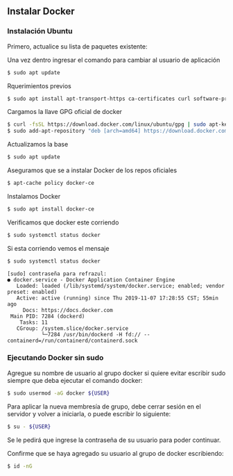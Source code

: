 ## Instalar Docker

### Instalación Ubuntu
Primero, actualice su lista de paquetes existente:

Una vez dentro ingresar el comando para cambiar al usuario de aplicación

```bash
$ sudo apt update
```

Rquerimientos previos

```bash
$ sudo apt install apt-transport-https ca-certificates curl software-properties-common

```

Cargamos la llave GPG oficial de docker
```bash
$ curl -fsSL https://download.docker.com/linux/ubuntu/gpg | sudo apt-key add -
$ sudo add-apt-repository "deb [arch=amd64] https://download.docker.com/linux/ubuntu bionic stable"
```

Actualizamos la base 

```bash
$ sudo apt update
```

Aseguramos que se a instalar Docker de los repos oficiales

```bash
$ apt-cache policy docker-ce
```

Instalamos Docker

```bash
$ sudo apt install docker-ce
```

Verificamos que docker este corriendo
```bash
$ sudo systemctl status docker
```

Si esta corriendo vemos el mensaje

```bash
$ sudo systemctl status docker
```

```
[sudo] contraseña para refrazul: 
● docker.service - Docker Application Container Engine
   Loaded: loaded (/lib/systemd/system/docker.service; enabled; vendor preset: enabled)
   Active: active (running) since Thu 2019-11-07 17:28:55 CST; 55min ago
     Docs: https://docs.docker.com
 Main PID: 7284 (dockerd)
    Tasks: 11
   CGroup: /system.slice/docker.service
           └─7284 /usr/bin/dockerd -H fd:// --containerd=/run/containerd/containerd.sock
```

### Ejecutando Docker sin sudo

Agregue su nombre de usuario al grupo docker si quiere evitar escribir sudo siempre que deba ejecutar el comando docker:

```bash
$ sudo usermod -aG docker ${USER}
```

Para aplicar la nueva membresía de grupo, debe cerrar sesión en el servidor y volver a iniciarla, o puede escribir lo siguiente:

```bash
$ su - ${USER}
```
Se le pedirá que ingrese la contraseña de su usuario para poder continuar.

Confirme que se haya agregado su usuario al grupo de docker escribiendo:

```bash
$ id -nG
```